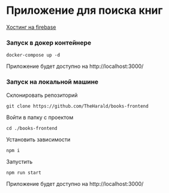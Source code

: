 # Приложение для поиска книг

[Хостинг на firebase](https://books-test-task.web.app)

### Запуск в докер контейнере
```
docker-compose up -d
```
Приложение будет доступно на http://localhost:3000/

### Запуск на локальной машине
Склонировать репозиторий
```
git clone https://github.com/TheHarald/books-frontend
```
Войти в папку с проектом
```
cd ./books-frontend
```
Установить зависимости
```
npm i
```
Запустить 
```
npm run start
```

Приложение будет доступно на http://localhost:3000/



